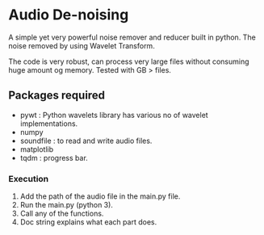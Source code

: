 # Audio De-noising 
A simple yet very powerful noise remover and reducer built in python.
The noise removed by using Wavelet Transform.

The code is very robust, can process very large files without consuming 
huge amount og memory.
Tested with GB > files.

## Packages required
* pywt : Python wavelets library has various no of wavelet implementations.
* numpy
* soundfile : to read and write audio files.
* matplotlib
* tqdm : progress bar.

### Execution
1. Add the path of the audio file in the main.py file.
2. Run the main.py (python 3).
3. Call any of the functions.
4. Doc string explains what each part does.
